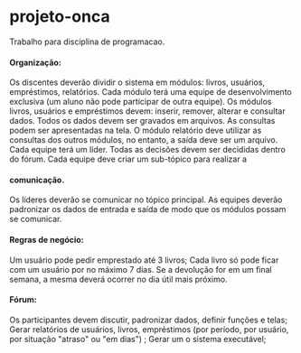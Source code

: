 # projeto-onca
Trabalho para disciplina de programacao.

#### Organização:
Os discentes deverão dividir o sistema em módulos: livros, usuários, empréstimos, relatórios.
Cada módulo terá uma equipe de desenvolvimento exclusiva (um aluno não pode participar de outra equipe).
Os módulos livros, usuários e empréstimos devem: inserir, remover, alterar e consultar dados.
Todos os dados devem ser gravados em arquivos. As consultas podem ser apresentadas na tela.
O módulo relatório deve utilizar as consultas dos outros módulos, no entanto, a saída deve ser um arquivo.
Cada equipe terá um líder.
Todas as decisões devem ser decididas dentro do fórum. Cada equipe deve criar um sub-tópico para realizar a
#### comunicação.
Os líderes deverão se comunicar no tópico principal.
As equipes deverão padronizar os dados de entrada e saída de modo que os módulos possam se comunicar.
#### Regras de negócio:
Um usuário pode pedir emprestado até 3 livros;
Cada livro só pode ficar com um usuário por no máximo 7 dias.
Se a devolução for em um final semana, a mesma deverá ocorrer no dia útil mais próximo.
#### Fórum:
Os participantes devem discutir, padronizar dados, definir funções e telas;
Gerar relatórios de usuários, livros, empréstimos (por período, por usuário, por situação "atraso" ou "em dias") ;
Gerar um o sistema executável;